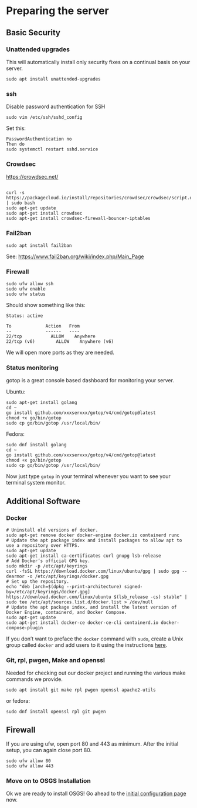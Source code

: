 # Preparing the server

## Basic Security

### Unattended upgrades

This will automatically install only security fixes on a continual basis on your server.

```
sudo apt install unattended-upgrades
```

### ssh

Disable password authentication for SSH

```
sudo vim /etc/ssh/sshd_config
```

Set this:

```
PasswordAuthentication no
Then do
sudo systemctl restart sshd.service
```

### Crowdsec

https://crowdsec.net/ 


```

curl -s https://packagecloud.io/install/repositories/crowdsec/crowdsec/script.deb.sh | sudo bash
sudo apt-get update
sudo apt-get install crowdsec
sudo apt-get install crowdsec-firewall-bouncer-iptables
```

### Fail2ban

```
sudo apt install fail2ban
```
See: https://www.fail2ban.org/wiki/index.php/Main_Page 



### Firewall

```
sudo ufw allow ssh
sudo ufw enable
sudo ufw status
```

Should show something like this:

```
Status: active

To             Action   From
--             ------   ----
22/tcp           ALLOW    Anywhere         
22/tcp (v6)        ALLOW    Anywhere (v6)
```

We will open more ports as they are needed.

### Status monitoring

gotop is a great console based dashboard for monitoring your server.

Ubuntu:

```
sudo apt-get install golang
cd ~
go install github.com/xxxserxxx/gotop/v4/cmd/gotop@latest
chmod +x go/bin/gotop
sudo cp go/bin/gotop /usr/local/bin/
```

Fedora:

```
sudo dnf install golang
cd ~
go install github.com/xxxserxxx/gotop/v4/cmd/gotop@latest
chmod +x go/bin/gotop
sudo cp go/bin/gotop /usr/local/bin/
```


Now just type `gotop` in your terminal whenever you want to see your terminal system monitor.



## Additional Software

### Docker

```
# Uninstall old versions of docker.
sudo apt-get remove docker docker-engine docker.io containerd runc
# Update the apt package index and install packages to allow apt to use a repository over HTTPS.
sudo apt-get update
sudo apt-get install ca-certificates curl gnupg lsb-release
# Add Docker’s official GPG key.
sudo mkdir -p /etc/apt/keyrings
curl -fsSL https://download.docker.com/linux/ubuntu/gpg | sudo gpg --dearmor -o /etc/apt/keyrings/docker.gpg
# Set up the repository.
echo "deb [arch=$(dpkg --print-architecture) signed-by=/etc/apt/keyrings/docker.gpg] https://download.docker.com/linux/ubuntu $(lsb_release -cs) stable" | sudo tee /etc/apt/sources.list.d/docker.list > /dev/null
# Update the apt package index, and install the latest version of Docker Engine, containerd, and Docker Compose.
sudo apt-get update
sudo apt-get install docker-ce docker-ce-cli containerd.io docker-compose-plugin

```

If you don’t want to preface the `docker` command with `sudo`, create a Unix group called `docker` and add users to it using the instructions [here](https://docs.docker.com/engine/install/linux-postinstall/).


### Git, rpl, pwgen, Make and openssl

Needed for checking out our docker project and running the various make
commands we provide.

```
sudo apt install git make rpl pwgen openssl apache2-utils
```

or fedora:
```
sudo dnf install openssl rpl git pwgen
```

## Firewall

If you are using ufw, open port 80 and 443 as minimum. After the initial setup, you
can again close port 80.

```
sudo ufw allow 80
sudo ufw allow 443
```

### Move on to OSGS Installation

Ok we are ready to install OSGS! Go ahead to the [initial configuration page](initial_configuration.md) now.

